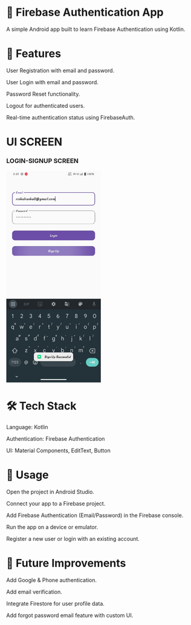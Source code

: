 # 🔐 Firebase Authentication App

A simple Android app built to learn Firebase Authentication using Kotlin.

# 📌 Features

User Registration with email and password.

User Login with email and password.

Password Reset functionality.

Logout for authenticated users.

Real-time authentication status using FirebaseAuth.

# UI SCREEN

### LOGIN-SIGNUP SCREEN

<img src="screenshots/login_firebase_output.jpg" alt="OFF" width="250"/>

# 🛠️ Tech Stack

Language: Kotlin

Authentication: Firebase Authentication

UI: Material Components, EditText, Button

# 🚀 Usage

Open the project in Android Studio.

Connect your app to a Firebase project.

Add Firebase Authentication (Email/Password) in the Firebase console.

Run the app on a device or emulator.

Register a new user or login with an existing account.

# 🔮 Future Improvements

Add Google & Phone authentication.

Add email verification.

Integrate Firestore for user profile data.

Add forgot password email feature with custom UI.
